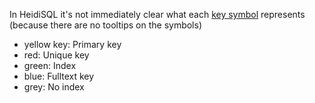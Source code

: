 In HeidiSQL it's not immediately clear what each [key symbol](https://www.heidisql.com/forum.php?t=988) represents (because there are no tooltips on the symbols)

- yellow key: Primary key
- red: Unique key
- green: Index
- blue: Fulltext key
- grey: No index
